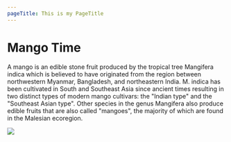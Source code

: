 ```yaml
---
pageTitle: This is my PageTitle
---
```

# Mango Time

A mango is an edible stone fruit produced by the tropical tree Mangifera indica which is believed to have originated from the region between northwestern Myanmar, Bangladesh, and northeastern India. M. indica has been cultivated in South and Southeast Asia since ancient times resulting in two distinct types of modern mango cultivars: the "Indian type" and the "Southeast Asian type". Other species in the genus Mangifera also produce edible fruits that are also called "mangoes", the majority of which are found in the Malesian ecoregion.

<img src="{{ '/images/mango.jpg' | url }}">